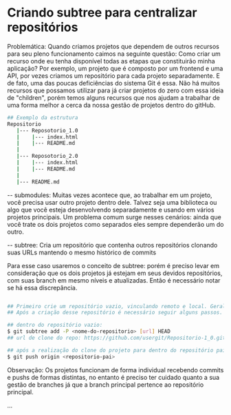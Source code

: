 # Criando subtree para centralizar repositórios
</hr>

Problemática: Quando criamos projetos que dependem de outros recursos para seu pleno funcionamento caimos na seguinte questão: 
Como criar um recurso onde eu tenha disponível todas as etapas que constituirão minha aplicação? Por exemplo, um projeto que é 
composto por um frontend e uma API, por vezes criamos um repositório para cada projeto separadamente. E de fato, uma das poucas
deficiências do sistema Git é essa. Não há muitos recursos que possamos utilizar para já criar projetos do zero com essa ideia de
"children", porém temos alguns recursos que nos ajudam a trabalhar de uma forma melhor a cerca da nossa gestão de projetos dentro
do gitHub.

```bash
## Exemplo da estrutura
Repositorio
   |--- Reposotorio_1.0
   |    |--- index.html
   |    |--- README.md
   |    
   |--- Reposotorio_2.0
   |    |--- index.html
   |    |--- README.md
   |  
   |--- README.md
```

-- submodules: Muitas vezes acontece que, ao trabalhar em um projeto, você precisa usar outro projeto dentro dele. Talvez seja uma 
biblioteca ou algo que você esteja desenvolvendo separadamente e usando em vários projetos principais. Um problema comum surge nesses 
cenários: ainda que você trate os dois projetos como separados eles sempre dependerão um do outro.

-- subtree: Cria um repositório que contenha outros repositórios clonando suas URLs mantendo o mesmo histórico de commits

Para esse caso usaremos o conceito de subtree: porém é preciso levar em consideração que os dois projetos já estejam em seus devidos 
repositórios, com suas branch em mesmo níveis e atualizadas. Então é necessário notar se há essa discrepância.

```bash

## Primeiro crie um repositório vazio, vinculando remoto e local. Geralmente fazemos isso usando um README comum.
## Após a criação desse repositório é necessário seguir alguns passos.

## dentro do repositório vazio:
$ git subtree add -P <nome-do-repositorio> [url] HEAD
## url de clone do repo: https://github.com/usergit/Repositorio-1_0.git (HEAD aponta para todos o histórico de commits do projeto)

## após a realização do clone do projeto para dentro do repositório pai é necessário fazer um push para subir toda aplicação
$ git push origin <repositorio-pai>

```

Observação: Os projetos funcionam de forma individual recebendo commits e pushs de formas distintas, no entanto é preciso ter cuidado quanto
a sua gestão de branches já que a branch principal pertence ao repositório principal.

...
